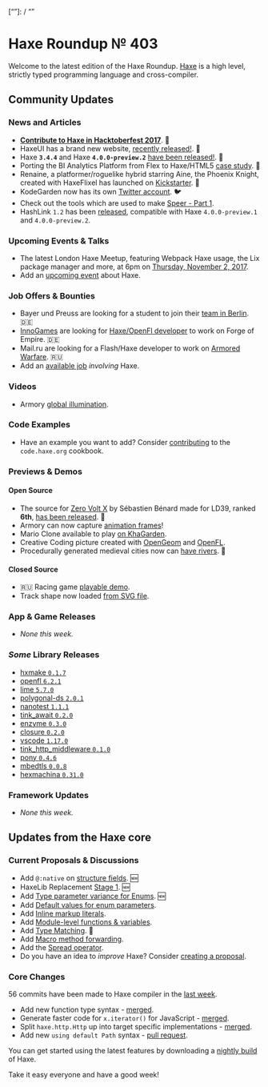[_template]: ../templates/roundup.html
[date]: / "2017-10-12 10:12:00"
[modified]: / "2017-10-12 11:15:00"
[published]: / "2017-10-12 12:00:00"
[description]: / "The latest news covering the Haxe community, featuring upcoming talks, the latest HaxeLib releases, game previews and lots more!"
[“”]: / “”

# Haxe Roundup № 403

Welcome to the latest edition of the Haxe Roundup. [Haxe](http://haxe.org/?utm_source=haxe.io) is a high level, strictly typed programming language and cross-compiler.

## Community Updates

### News and Articles

- **[Contribute to Haxe in Hacktoberfest 2017](https://twitter.com/haxelang/status/915487160446455808)**. :tada:
- HaxeUI has a brand new website, [recently released!](https://twitter.com/IanHarrigan1982/status/916199277621366784). :star2:
- Haxe **`3.4.4`** and Haxe **`4.0.0-preview.2`** [have been released!](https://groups.google.com/d/msg/haxelang/fvKk9PryjcA/CvpdG5AgAAAJ). :star2:
- Porting the BI Analytics Platform from Flex to Haxe/HTML5 [case study](https://haxe.org/blog/porting-bi-analytics-platform-from-flex-to-haxe/). :star2:
- Renaine, a platformer/roguelike hybrid starring Aine, the Phoenix Knight, created with HaxeFlixel has launched on [Kickstarter](https://www.kickstarter.com/projects/585676804/renaine). :tada:
- KodeGarden now has its own [Twitter account](https://twitter.com/kodegarden). :bird:
- Check out the tools which are used to make [Speer - Part 1](https://twitter.com/ohsat_games/status/918283581570600960).
- HashLink `1.2` has been [released](https://github.com/HaxeFoundation/hashlink/releases/tag/1.2), compatible with Haxe `4.0.0-preview.1` and `4.0.0-preview.2`.

### Upcoming Events & Talks

- The latest London Haxe Meetup, featuring Webpack Haxe usage, the Lix package manager and more, at 6pm on [Thursday, November 2, 2017](https://twitter.com/elsassph/status/917478965920530432).
- Add an [upcoming event](https://github.com/skial/haxe.io/labels/events) about Haxe.

### Job Offers & Bounties

- Bayer und Preuss are looking for a student to join their [team in Berlin](https://groups.google.com/forum/#!searchin/haxelang/Werkstudent$20%7Csort:relevance/haxelang/efBJFuz-YP4/xkLeHBqlBAAJ). :de:
- [InnoGames](https://www.innogames.com/) are looking for [Haxe/OpenFl developer](https://app.jobvite.com/Jobvite/Job.aspx?b=nf1lyBwf&o=34&j=oiN65fw0) to work on Forge of Empire. :de:
- Mail.ru are looking for a Flash/Haxe developer to work on [Armored Warfare](https://corp.mail.ru/ru/jobs/vacancy/2531/). :ru:
- Add an [available job](https://github.com/skial/haxe.io/labels/jobs) _involving_ Haxe.

### Videos

- Armory [global illumination](https://www.youtube.com/watch?v=UXrgGWjpx_Q).

### Code Examples

- Have an example you want to add? Consider [contributing](https://github.com/HaxeFoundation/code-cookbook#contributing-articles) to the `code.haxe.org` cookbook.

### Previews & Demos

#### Open Source

- The source for [Zero Volt X](http://deepnight.net/games/zerovoltx/) by Sébastien Bénard made for LD39, ranked **6th**, [has been released](https://twitter.com/deepnightfr/status/916710212425228288). :star2:
- Armory can now capture [animation frames](https://twitter.com/luboslenco/status/917740146748985344)!
- Mario Clone available to play [on KhaGarden](https://twitter.com/JoaquinBelloD/status/917663280977580034).
- Creative Coding picture created with [OpenGeom](https://github.com/saumya/OpenGeom) and [OpenFL](https://twitter.com/saumya/status/916661084966215680).
- Procedurally generated medieval cities now can [have rivers](https://twitter.com/watawatabou/status/916388727886315520). :star2: 

#### Closed Source

- :ru: Racing game [playable demo](https://twitter.com/RealyUniqueName/status/917500175941292033).
- Track shape now loaded [from SVG file](https://twitter.com/aidanleegames/status/917002585281875968).

### App & Game Releases

- _None this week._

### _Some_ Library Releases

- [hxmake `0.1.7`](http://lib.haxe.org/p/hxmake)
- [openfl `6.2.1`](http://lib.haxe.org/p/openfl)
- [lime `5.7.0`](http://lib.haxe.org/p/lime)
- [polygonal-ds `2.0.1`](http://lib.haxe.org/p/polygonal-ds)
- [nanotest `1.1.1`](http://lib.haxe.org/p/nanotest)
- [tink_await `0.2.0`](http://lib.haxe.org/p/tink_await)
- [enzyme `0.3.0`](http://lib.haxe.org/p/enzyme)
- [closure `0.2.0`](http://lib.haxe.org/p/closure)
- [vscode `1.17.0`](http://lib.haxe.org/p/vscode)
- [tink_http_middleware `0.1.0`](http://lib.haxe.org/p/tink_http_middleware)
- [pony `0.4.6`](http://lib.haxe.org/p/pony)
- [mbedtls `0.0.8`](http://lib.haxe.org/p/mbedtls)
- [hexmachina `0.31.0`](http://lib.haxe.org/p/hexmachina/)

### Framework Updates

- _None this week._

## Updates from the Haxe core

### Current Proposals & Discussions

- Add `@:native` on [structure fields](https://github.com/HaxeFoundation/haxe-evolution/pull/32). :new:
- HaxeLib Replacement [Stage 1](https://github.com/HaxeFoundation/haxe-evolution/issues/30). :new:
- Add [Type parameter variance for Enums](https://github.com/HaxeFoundation/haxe-evolution/pull/28). :new:
- Add [Default values for enum parameters](https://github.com/HaxeFoundation/haxe-evolution/issues/27).
- Add [Inline markup literals](https://github.com/HaxeFoundation/haxe-evolution/pull/26).
- Add [Module-level functions & variables](https://github.com/HaxeFoundation/haxe-evolution/pull/24).
- Add [Type Matching](https://github.com/HaxeFoundation/haxe-evolution/pull/20). :star2:
- Add [Macro method forwarding](https://github.com/HaxeFoundation/haxe-evolution/pull/18).
- Add the [Spread operator](https://github.com/HaxeFoundation/haxe-evolution/pull/7).
- Do you have an idea to _improve_ Haxe? Consider [creating a proposal].

### Core Changes

56 commits have been made to Haxe compiler in the [last week].

- Add new  function type syntax - [merged](https://github.com/HaxeFoundation/haxe/pull/6645).
- Generate faster code for `x.iterator()` for JavaScript - [merged](https://github.com/HaxeFoundation/haxe/pull/6669).
- Split `haxe.http.Http` up into target specific implementations - [merged](https://github.com/HaxeFoundation/haxe/pull/6661).
- Add new `using default Path` syntax - [pull request](https://github.com/HaxeFoundation/haxe/pull/6654).

You can get started using the latest features by downloading a [nightly build] of Haxe.

Take it easy everyone and have a good week!

[last week]: https://github.com/issues?utf8=%E2%9C%93&q=closed%3A2017-10-05..2017-10-12+org%3Ahaxefoundation+is%3Aclosed+
[nightly build]: http://build.haxe.org
[creating a proposal]: https://github.com/HaxeFoundation/haxe-evolution
